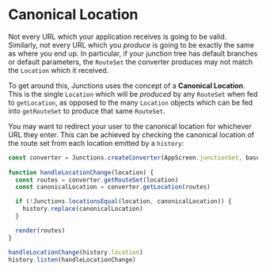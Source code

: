 # Canonical Location

Not every URL which your application receives is going to be valid. Similarly, not every URL which you *produce* is going to be exactly the same as where you end up. In particular, if your junction tree has default branches or default parameters, the `RouteSet` the converter produces may not match the `Location` which it received.

To get around this, Junctions uses the concept of a **Canonical Location**. This is the single `Location` which will be *produced* by any `RouteSet` when fed to `getLocation`, as opposed to the many `Location` objects which can be fed into `getRouteSet` to produce that same `RouteSet`.

You may want to redirect your user to the canonical location for whichever URL they enter. This can be achieved by checking the canonical location of the route set from each location emitted by a `history`:

```js
const converter = Junctions.createConverter(AppScreen.junctionSet, baseLocation)
    
function handleLocationChange(location) {
  const routes = converter.getRouteSet(location)
  const canonicalLocation = converter.getLocation(routes)

  if (!Junctions.locationsEqual(location, canonicalLocation)) {
    history.replace(canonicalLocation)
  }

  render(routes)
}

handleLocationChange(history.location)
history.listen(handleLocationChange)
```


